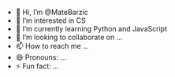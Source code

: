 - 👋 Hi, I’m @MateBarzic
- 👀 I’m interested in CS
- 🌱 I’m currently learning Python and JavaScript
- 💞️ I’m looking to collaborate on ...
- 📫 How to reach me ...
- 😄 Pronouns: ...
- ⚡ Fun fact: ...

<!---
MateBarzic/MateBarzic is a ✨ special ✨ repository because its `README.md` (this file) appears on your GitHub profile.
You can click the Preview link to take a look at your changes.
--->
